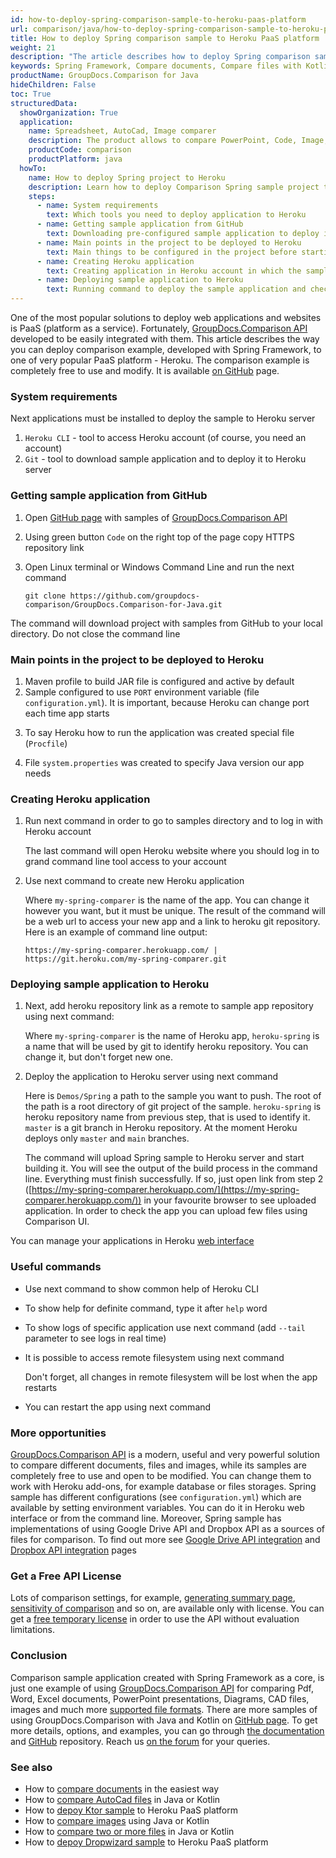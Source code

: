 ```yaml
---
id: how-to-deploy-spring-comparison-sample-to-heroku-paas-platform
url: comparison/java/how-to-deploy-spring-comparison-sample-to-heroku-paas-platform
title: How to deploy Spring comparison sample to Heroku PaaS platform
weight: 21
description: "The article describes how to deploy Spring comparison sample to Heroku PaaS platform"
keywords: Spring Framework, Compare documents, Compare files with Kotlin, Paas, Heroku
productName: GroupDocs.Comparison for Java
hideChildren: False
toc: True
structuredData:
  showOrganization: True
  application:
    name: Spreadsheet, AutoCad, Image comparer
    description: The product allows to compare PowerPoint, Code, Image, AutoCad, Pdf, Word, Excel and much more documents
    productCode: comparison
    productPlatform: java
  howTo:
    name: How to deploy Spring project to Heroku
    description: Learn how to deploy Comparison Spring sample project to Heroku
    steps:
      - name: System requirements
        text: Which tools you need to deploy application to Heroku
      - name: Getting sample application from GitHub
        text: Downloading pre-configured sample application to deploy it
      - name: Main points in the project to be deployed to Heroku
        text: Main things to be configured in the project before starting deploying it
      - name: Creating Heroku application
        text: Creating application in Heroku account in which the sample will be deployed
      - name: Deploying sample application to Heroku
        text: Running command to deploy the sample application and checking that everything works
---
```


One of the most popular solutions to deploy web applications and websites is PaaS (platform as a service). Fortunately, [GroupDocs.Comparison API](https://products.groupdocs.com/comparison/java) developed to be easily integrated with them. This article describes the way you can deploy comparison example, developed with Spring Framework, to one of very popular PaaS platform - Heroku. The comparison example is completely free to use and modify. It is available [on GitHub](https://github.com/groupdocs-comparison/GroupDocs.Comparison-for-Java/tree/68c3f01/Demos/Spring) page.

### System requirements

Next applications must be installed to deploy the sample to Heroku server

1. `Heroku CLI` - tool to access Heroku account (of course, you need an account)
2. `Git` - tool to download sample application and to deploy it to Heroku server

### Getting sample application from GitHub

1. Open [GitHub page](https://github.com/groupdocs-comparison/GroupDocs.Comparison-for-Java) with samples of [GroupDocs.Comparison API](https://products.groupdocs.com/comparison/java/)
2. Using green button `Code` on the right top of the page copy HTTPS repository link
3. Open Linux terminal or Windows Command Line and run the next command

   ```shell
   git clone https://github.com/groupdocs-comparison/GroupDocs.Comparison-for-Java.git
   ```

The command will download project with samples from GitHub to your local directory. Do not close the command line

### Main points in the project to be deployed to Heroku

1. Maven profile to build JAR file is configured and active by default
2. Sample configured to use `PORT` environment variable (file `configuration.yml`). It is important, because Heroku can change port each time app starts

<script src="https://gist.github.com/groupdocs-comparison-gists/2f55731e40bfc2db4b42e48c58f8faa6.js"></script>

3. To say Heroku how to run the application was created special file (`Procfile`)

<script src="https://gist.github.com/groupdocs-comparison-gists/90a35cf6498755ae7672cb83cfbd4d73.js"></script>

4. File `system.properties` was created to specify Java version our app needs

<script src="https://gist.github.com/groupdocs-comparison-gists/387d00d93e8527292e71385fa0c22d0f.js"></script>

### Creating Heroku application

1. Run next command in order to go to samples directory and to log in with Heroku account

   <script src="https://gist.github.com/groupdocs-comparison-gists/5846d06dbc8f5a099596e10531a1fc20.js"></script>

   The last command will open Heroku website where you should log in to grand command line tool access to your account

2. Use next command to create new Heroku application

   <script src="https://gist.github.com/groupdocs-comparison-gists/549e2bd14bbff90c1a1e8c6be2b64053.js"></script>

   Where `my-spring-comparer` is the name of the app. You can change it however you want, but it must be unique. The result of the command will be a web url to access your new app and a link to heroku git repository. Here is an example of command line output:

   ```shell
   https://my-spring-comparer.herokuapp.com/ | https://git.heroku.com/my-spring-comparer.git
   ```

### Deploying sample application to Heroku

1. Next, add heroku repository link as a remote to sample app repository using next command:

   <script src="https://gist.github.com/groupdocs-comparison-gists/9b23f36cc6434900449e4906bed6d7cc.js"></script>

   Where `my-spring-comparer` is the name of Heroku app, `heroku-spring` is a name that will be used by git to identify heroku repository. You can change it, but don't forget new one.

2. Deploy the application to Heroku server using next command

   <script src="https://gist.github.com/groupdocs-comparison-gists/cd1fc18b42f1c00841be0371c538385a.js"></script>

   Here is `Demos/Spring` a path to the sample you want to push. The root of the path is a root directory of git project of the sample. `heroku-spring` is heroku repository name from previous step, that is used to identify it. `master` is a git branch in Heroku repository. At the moment Heroku deploys only `master` and `main` branches.

   The command will upload Spring sample to Heroku server and start building it. You will see the output of the build process in the command line. Everything must finish successfully. If so, just open link from step 2 ([https://my-spring-comparer.herokuapp.com/](https://my-spring-comparer.herokuapp.com/)) in your favourite browser to see uploaded application. In order to check the app you can upload few files using Comparison UI.

You can manage your applications in Heroku [web interface](https://dashboard.heroku.com/apps)

### Useful commands

- Use next command to show common help of Heroku CLI

    <script src="https://gist.github.com/groupdocs-comparison-gists/2227f67f2799830aafa784cb787a9c3e.js"></script>

- To show help for definite command, type it after `help` word

    <script src="https://gist.github.com/groupdocs-comparison-gists/2feb7810177c6918d9651e2a898ce3a7.js"></script>

- To show logs of specific application use next command (add `--tail` parameter to see logs in real time)

    <script src="https://gist.github.com/groupdocs-comparison-gists/1fb868756cff79b05bbb951dd620f842.js"></script>

- It is possible to access remote filesystem using next command

    <script src="https://gist.github.com/groupdocs-comparison-gists/1b7968ffc4805be2774ef9c33de252a3.js"></script>

  Don't forget, all changes in remote filesystem will be lost when the app restarts

- You can restart the app using next command

    <script src="https://gist.github.com/groupdocs-comparison-gists/be60e3092d9e2515423a621e01a1833a.js"></script>

### More opportunities

[GroupDocs.Comparison API](https://products.groupdocs.com/comparison/java/) is a modern, useful and very powerful solution to compare different documents, files and images, while its samples are completely free to use and open to be modified. You can change them to work with Heroku add-ons, for example database or files storages. Spring sample has different configurations (see `configuration.yml`) which are available by setting environment variables. You can do it in Heroku web interface or from the command line. Moreover, Spring sample has implementations of using Google Drive API and Dropbox API as a sources of files for comparison. To find out more see [Google Drive API integration](/comparison/java/how-to-use-google-drive-api-as-files-source-for-comparison-api/) and [Dropbox API integration](/comparison/java/how-to-use-dropbox-api-as-files-source-for-comparison-api/) pages

### Get a Free API License

Lots of comparison settings, for example, [generating summary page](/comparison/java/get-only-summary-page/), [sensitivity of comparison](/comparison/java/adjusting-comparison-sensitivity/) and so on, are available only with license. You can get a [free temporary license](https://purchase.groupdocs.com/temporary-license) in order to use the API without evaluation limitations.

### Conclusion

Comparison sample application created with Spring Framework as a core, is just one example of using [GroupDocs.Comparison API](https://products.groupdocs.com/comparison/) for comparing Pdf, Word, Excel documents, PowerPoint presentations, Diagrams, CAD files, images and much more [supported file formats](/comparison/java/supported-document-formats/). There are more samples of using GroupDocs.Comparison with Java and Kotlin on [GitHub page](https://github.com/groupdocs-comparison/GroupDocs.Comparison-for-Java). To get more details, options, and examples, you can go through [the documentation](/comparison/java/getting-started/) and [GitHub](https://github.com/groupdocs-comparison) repository. Reach us [on the forum](https://forum.groupdocs.com/) for your queries.

### See also

- How to [compare documents](/comparison/java/how-to-compare-documents-in-the-easiest-way) in the easiest way
- How to [compare AutoCad files](/comparison/java/how-to-compare-autocad-drawings) in Java or Kotlin
- How to [depoy Ktor sample](comparison/java/how-to-deploy-ktor-comparison-sample-to-heroku-paas-platform) to Heroku PaaS platform
- How to [compare images](/comparison/java/how-to-compare-images-using-java-or-kotlin) using Java or Kotlin
- How to [compare two or more files](/comparison/java/how-to-compare-two-or-more-files-in-java-or-kotlin) in Java or Kotlin
- How to [depoy Dropwizard sample](/comparison/java/how-to-deploy-dropwizard-comparison-sample-to-heroku-paas-platform) to Heroku PaaS platform
